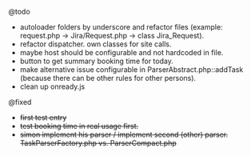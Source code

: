 @todo
- autoloader folders by underscore and refactor files (example: request.php -> Jira/Request.php -> class Jira_Request).
- refactor dispatcher. own classes for site calls.
- maybe host should be configurable and not hardcoded in file.
- button to get summary booking time for today.
- make alternative issue configurable in ParserAbstract.php::addTask (because there can be other rules for other persons).
- clean up onready.js

@fixed
- ~~first test entry~~
- ~~test booking time in real usage first.~~
- ~~simon implement his parser / implement second (other) parser. TaskParserFactory.php vs. ParserCompact.php~~
